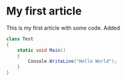 # My first article

This is my first article with some code. Added

```csharp
class Test
{
    static void Main()
    {
        Console.WriteLine("Hello World");
    }
}
```